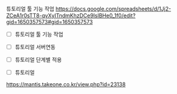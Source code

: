 튜토리얼 툴 기능 작업
https://docs.google.com/spreadsheets/d/1Jj2-ZCeA1r0sTT8-qvXyITndmKhzDCe9lsIBHe0_1f0/edit?gid=1650357573#gid=1650357573



- [ ] 튜토리얼 툴 기능 작업
- [ ] 튜토리얼 서버연동
- [ ] 튜토리얼 단계별 적용
- [ ] 튜토리얼 





https://mantis.takeone.co.kr/view.php?id=23138